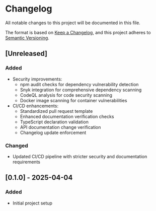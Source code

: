 # Changelog

All notable changes to this project will be documented in this file.

The format is based on [Keep a Changelog](https://keepachangelog.com/en/1.0.0/),
and this project adheres to [Semantic Versioning](https://semver.org/spec/v2.0.0.html).

## [Unreleased]

### Added
- Security improvements:
  - npm audit checks for dependency vulnerability detection
  - Snyk integration for comprehensive dependency scanning
  - CodeQL analysis for code security scanning
  - Docker image scanning for container vulnerabilities
- CI/CD enhancements:
  - Standardized pull request template
  - Enhanced documentation verification checks
  - TypeScript declaration validation
  - API documentation change verification
  - Changelog update enforcement

### Changed
- Updated CI/CD pipeline with stricter security and documentation requirements

## [0.1.0] - 2025-04-04

### Added
- Initial project setup
